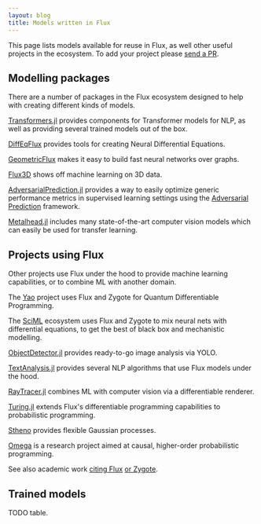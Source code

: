 ```yaml
---
layout: blog
title: Models written in Flux
---
```


This page lists models available for reuse in Flux, as well other useful projects in the ecosystem. To add your project please [send a PR](https://github.com/FluxML/fluxml.github.io/edit/master/models.md).

## Modelling packages

There are a number of packages in the Flux ecosystem designed to help with creating different kinds of models.

[Transformers.jl](https://github.com/chengchingwen/Transformers.jl) provides components for Transformer models for NLP, as well as providing several trained models out of the box.

[DiffEqFlux](https://github.com/SciML/DiffEqFlux.jl) provides tools for creating Neural Differential Equations.

[GeometricFlux](https://github.com/yuehhua/GeometricFlux.jl) makes it easy to build fast neural networks over graphs.

[Flux3D](https://github.com/nirmal-suthar/Flux3D.jl) shows off machine learning on 3D data.

[AdversarialPrediction.jl](https://github.com/rizalzaf/AdversarialPrediction.jl) provides a way to easily optimize generic performance metrics in supervised learning settings using the [Adversarial Prediction](https://arxiv.org/abs/1812.07526) framework.

[Metalhead.jl](https://github.com/FluxML/Metalhead.jl) includes many state-of-the-art computer vision models which can easily be used for transfer learning.

## Projects using Flux

Other projects use Flux under the hood to provide machine learning capabilities, or to combine ML with another domain.

The [Yao](https://github.com/QuantumBFS/Yao.jl) project uses Flux and Zygote for Quantum Differentiable Programming.

The [SciML](https://sciml.ai/) ecosystem uses Flux and Zygote to mix neural nets with differential equations, to get the best of black box and mechanistic modelling.

[ObjectDetector.jl](https://github.com/r3tex/ObjectDetector.jl) provides ready-to-go image analysis via YOLO.

[TextAnalysis.jl](https://github.com/JuliaText/TextAnalysis.jl) provides several NLP algorithms that use Flux models under the hood.

[RayTracer.jl](https://github.com/avik-pal/RayTracer.jl) combines ML with computer vision via a differentiable renderer.

[Turing.jl](https://github.com/TuringLang/Turing.jl) extends Flux's differentiable programming capabilities to probabilistic programming.

[Stheno](https://github.com/willtebbutt/Stheno.jl) provides flexible Gaussian processes.

[Omega](https://github.com/zenna/Omega.jl) is a research project aimed at causal, higher-order probabilistic programming.

See also academic work [citing Flux](https://scholar.google.com/scholar?oi=bibs&hl=en&cites=9731162218836700005) [or Zygote](https://scholar.google.com/scholar?oi=bibs&hl=en&cites=11943854577624257878).

## Trained models

TODO table.
